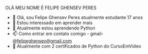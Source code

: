 OLÁ MEU NOME É FELIPE GHENSEV PERES
- 👋 Olá, sou Felipe Ghensev Peres atualmente estudante 17 anos
- 👀 Estou interessado em aprender mais
- 🌱 Atualmente estou aprendendo Python
- 📫 Como entrar em contato comigo - gmail- @felipeghensev@gmail.com
- 📝 Atualmente com 2 certificados de Python do CursoEmVideo 

<!---
Felipemasteer/Felipemasteer is a ✨ special ✨ repository because its `README.md` (this file) appears on your GitHub profile.
You can click the Preview link to take a look at your changes.
--->
